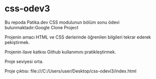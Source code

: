 # css-odev3
Bu repoda Patika.dev CSS modulunun bölüm sonu ödevi bulunmaktadır:Google Clone Project

Projenin amacı HTML ve CSS derlerinde öğrenilen bilgileri tekrar ederek pekiştirmek.

Projenin ilave katkısı Github kullanımını pratikleştirmek.

Proje seviyesi orta.

Proje çıktısı: file:///C:/Users/user/Desktop/css-odevi3/index.html
